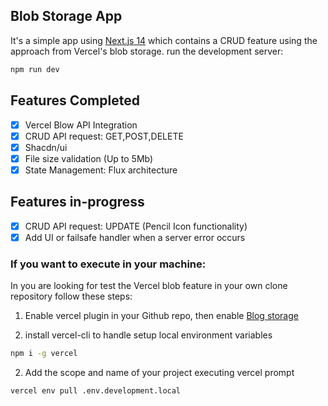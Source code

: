 ## Blob Storage App

It's a simple app using [Next.js 14](https://nextjs.org/blog/next-14) which contains a CRUD feature using the approach from Vercel's blob storage.
run the development server:

```bash
npm run dev
```

## Features Completed

- [x] Vercel Blow API Integration
- [x] CRUD API request: GET,POST,DELETE
- [x] Shacdn/ui
- [x] File size validation (Up to 5Mb)
- [x] State Management: Flux architecture

## Features in-progress

- [x] CRUD API request: UPDATE (Pencil Icon functionality)
- [x] Add UI or failsafe handler when a server error occurs

### If you want to execute in your machine:
In you are looking for test the Vercel blob feature in your own clone repository follow these steps:

1. Enable vercel plugin in your Github repo, then enable [Blog storage](https://vercel.com/docs/storage/vercel-blob#getting-started)

1. install vercel-cli to handle setup local environment variables
```bash
npm i -g vercel
```

2. Add the scope and name of your project executing vercel prompt
```bash
vercel env pull .env.development.local
```
